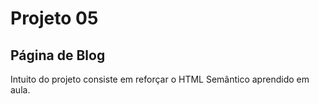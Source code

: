 # Projeto 05

## Página de Blog

Intuito do projeto consiste em reforçar o HTML Semântico aprendido em aula.
